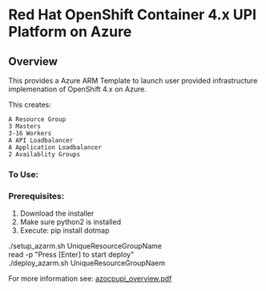 # Red Hat OpenShift Container 4.x UPI Platform on Azure

## Overview
This provides a Azure ARM Template to launch user provided infrastructure implemenation of OpenShift 4.x on Azure.

This creates:
 
    A Resource Group
    3 Masters
    3-16 Workers
    A API Loadbalancer
    A Application Loadbalancer
    2 Availablity Groups

### To Use:

### Prerequisites:
1. Download the installer
2. Make sure python2 is installed
3. Execute: pip install dotmap


./setup_azarm.sh UniqueResourceGroupName  
read -p "Press [Enter] to start deploy"  
./deploy_azarm.sh UniqueResourceGroupNaem  

For more information see: 
    [azocpupi_overview.pdf](https://github.com/glennswest/ocpupi4azure/blob/master/doc/azocpupi_overview.pdf)
